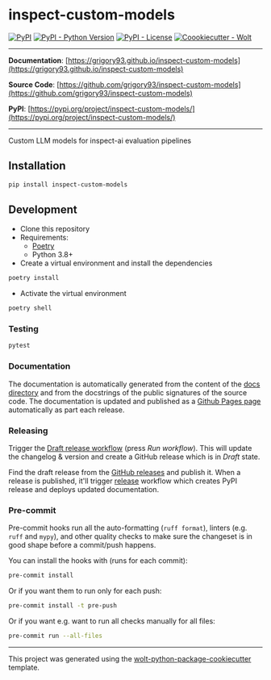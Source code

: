# inspect-custom-models

[![PyPI](https://img.shields.io/pypi/v/inspect-custom-models?style=flat-square)](https://pypi.python.org/pypi/inspect-custom-models/)
[![PyPI - Python Version](https://img.shields.io/pypi/pyversions/inspect-custom-models?style=flat-square)](https://pypi.python.org/pypi/inspect-custom-models/)
[![PyPI - License](https://img.shields.io/pypi/l/inspect-custom-models?style=flat-square)](https://pypi.python.org/pypi/inspect-custom-models/)
[![Coookiecutter - Wolt](https://img.shields.io/badge/cookiecutter-Wolt-00c2e8?style=flat-square&logo=cookiecutter&logoColor=D4AA00&link=https://github.com/woltapp/wolt-python-package-cookiecutter)](https://github.com/woltapp/wolt-python-package-cookiecutter)


---

**Documentation**: [https://grigory93.github.io/inspect-custom-models](https://grigory93.github.io/inspect-custom-models)

**Source Code**: [https://github.com/grigory93/inspect-custom-models](https://github.com/grigory93/inspect-custom-models)

**PyPI**: [https://pypi.org/project/inspect-custom-models/](https://pypi.org/project/inspect-custom-models/)

---

Custom LLM models for inspect-ai evaluation pipelines

## Installation

```sh
pip install inspect-custom-models
```

## Development

* Clone this repository
* Requirements:
  * [Poetry](https://python-poetry.org/)
  * Python 3.8+
* Create a virtual environment and install the dependencies

```sh
poetry install
```

* Activate the virtual environment

```sh
poetry shell
```

### Testing

```sh
pytest
```

### Documentation

The documentation is automatically generated from the content of the [docs directory](https://github.com/grigory93/inspect-custom-models/tree/master/docs) and from the docstrings
 of the public signatures of the source code. The documentation is updated and published as a [Github Pages page](https://pages.github.com/) automatically as part each release.

### Releasing

Trigger the [Draft release workflow](https://github.com/grigory93/inspect-custom-models/actions/workflows/draft_release.yml)
(press _Run workflow_). This will update the changelog & version and create a GitHub release which is in _Draft_ state.

Find the draft release from the
[GitHub releases](https://github.com/grigory93/inspect-custom-models/releases) and publish it. When
 a release is published, it'll trigger [release](https://github.com/grigory93/inspect-custom-models/blob/master/.github/workflows/release.yml) workflow which creates PyPI
 release and deploys updated documentation.

### Pre-commit

Pre-commit hooks run all the auto-formatting (`ruff format`), linters (e.g. `ruff` and `mypy`), and other quality
 checks to make sure the changeset is in good shape before a commit/push happens.

You can install the hooks with (runs for each commit):

```sh
pre-commit install
```

Or if you want them to run only for each push:

```sh
pre-commit install -t pre-push
```

Or if you want e.g. want to run all checks manually for all files:

```sh
pre-commit run --all-files
```

---

This project was generated using the [wolt-python-package-cookiecutter](https://github.com/woltapp/wolt-python-package-cookiecutter) template.
